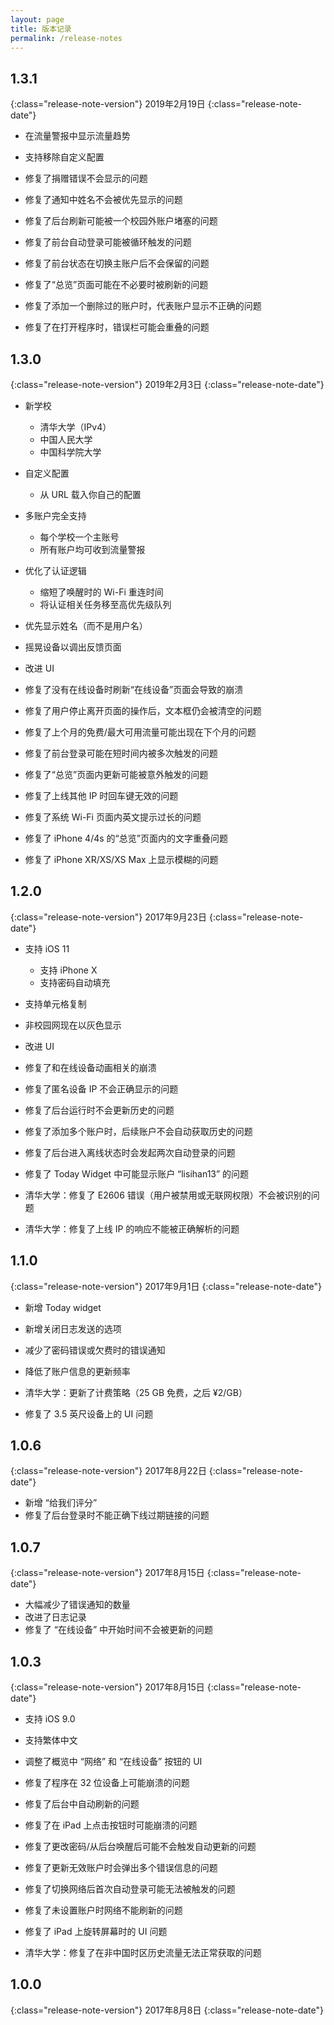 ```yaml
---
layout: page
title: 版本记录
permalink: /release-notes
---
```


## 1.3.1
{:class="release-note-version"}
2019年2月19日
{:class="release-note-date"}

* 在流量警报中显示流量趋势
* 支持移除自定义配置

* 修复了捐赠错误不会显示的问题
* 修复了通知中姓名不会被优先显示的问题
* 修复了后台刷新可能被一个校园外账户堵塞的问题
* 修复了前台自动登录可能被循环触发的问题
* 修复了前台状态在切换主账户后不会保留的问题
* 修复了“总览”页面可能在不必要时被刷新的问题
* 修复了添加一个删除过的账户时，代表账户显示不正确的问题
* 修复了在打开程序时，错误栏可能会重叠的问题

## 1.3.0
{:class="release-note-version"}
2019年2月3日
{:class="release-note-date"}

* 新学校
    * 清华大学（IPv4）
    * 中国人民大学
    * 中国科学院大学
* 自定义配置
    * 从 URL 载入你自己的配置
* 多账户完全支持
    * 每个学校一个主账号
    * 所有账户均可收到流量警报
* 优化了认证逻辑
    * 缩短了唤醒时的 Wi-Fi 重连时间
    * 将认证相关任务移至高优先级队列
* 优先显示姓名（而不是用户名）
* 摇晃设备以调出反馈页面
* 改进 UI

* 修复了没有在线设备时刷新“在线设备”页面会导致的崩溃
* 修复了用户停止离开页面的操作后，文本框仍会被清空的问题
* 修复了上个月的免费/最大可用流量可能出现在下个月的问题
* 修复了前台登录可能在短时间内被多次触发的问题
* 修复了“总览”页面内更新可能被意外触发的问题
* 修复了上线其他 IP 时回车键无效的问题
* 修复了系统 Wi-Fi 页面内英文提示过长的问题
* 修复了 iPhone 4/4s 的“总览”页面内的文字重叠问题
* 修复了 iPhone XR/XS/XS Max 上显示模糊的问题

## 1.2.0
{:class="release-note-version"}
2017年9月23日
{:class="release-note-date"}

* 支持 iOS 11
    * 支持 iPhone X
    * 支持密码自动填充
* 支持单元格复制
* 非校园网现在以灰色显示
* 改进 UI

* 修复了和在线设备动画相关的崩溃
* 修复了匿名设备 IP 不会正确显示的问题
* 修复了后台运行时不会更新历史的问题
* 修复了添加多个账户时，后续账户不会自动获取历史的问题
* 修复了后台进入离线状态时会发起两次自动登录的问题
* 修复了 Today Widget 中可能显示账户 “lisihan13” 的问题
* 清华大学：修复了 E2606 错误（用户被禁用或无联网权限）不会被识别的问题
* 清华大学：修复了上线 IP 的响应不能被正确解析的问题

## 1.1.0
{:class="release-note-version"}
2017年9月1日
{:class="release-note-date"}

* 新增 Today widget
* 新增关闭日志发送的选项
* 减少了密码错误或欠费时的错误通知
* 降低了账户信息的更新频率
* 清华大学：更新了计费策略（25 GB 免费，之后 ¥2/GB）

* 修复了 3.5 英尺设备上的 UI 问题

## 1.0.6
{:class="release-note-version"}
2017年8月22日
{:class="release-note-date"}

* 新增 “给我们评分”
* 修复了后台登录时不能正确下线过期链接的问题


## 1.0.7
{:class="release-note-version"}
2017年8月15日
{:class="release-note-date"}

* 大幅减少了错误通知的数量
* 改进了日志记录
* 修复了 “在线设备” 中开始时间不会被更新的问题

## 1.0.3
{:class="release-note-version"}
2017年8月15日
{:class="release-note-date"}

* 支持 iOS 9.0
* 支持繁体中文
* 调整了概览中 “网络” 和 “在线设备” 按钮的 UI

* 修复了程序在 32 位设备上可能崩溃的问题
* 修复了后台中自动刷新的问题
* 修复了在 iPad 上点击按钮时可能崩溃的问题
* 修复了更改密码/从后台唤醒后可能不会触发自动更新的问题
* 修复了更新无效账户时会弹出多个错误信息的问题
* 修复了切换网络后首次自动登录可能无法被触发的问题
* 修复了未设置账户时网络不能刷新的问题
* 修复了 iPad 上旋转屏幕时的 UI 问题
* 清华大学：修复了在非中国时区历史流量无法正常获取的问题

## 1.0.0
{:class="release-note-version"}
2017年8月8日
{:class="release-note-date"}
